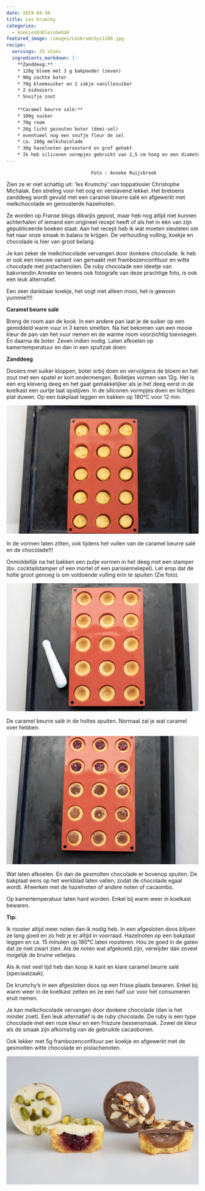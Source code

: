 ```yaml
---
date: 2019-04-30
title: Les Krumchy
categories:
  - koekjesEnKleinGebak
featured_image: /images/LesKrumchys1200.jpg
recipe:
  servings: 25 stuks
  ingredients_markdown: |-
    **Zanddeeg:**
    * 120g bloem met 3 g bakpoeder (zeven)
    * 90g zachte boter
    * 70g bloemsuiker en 1 zakje vanillesuiker
    * 2 eidooiers
    * Snuifje zout

    **Caramel beurre salé:**
    * 100g suiker
    * 70g room 
    * 26g licht gezouten boter (demi-sel)
    * eventueel nog een snufje fleur de sel
    * ca. 180g melkchocolade 
    * 30g hazelnoten geroosterd en grof gehakt
    * Ik heb siliconen vormpjes gebruikt van 2,5 cm hoog en een diameter van 4cm     
---
```

                                   Foto : Anneke Ruijsbroek

Zien ze er niet schattig uit: ‘les Krumchy’ van toppatissier Christophe Michalak.
Een streling voor het oog en verslavend lekker.
Het bretoens zanddeeg wordt gevuld met een caramel beurre salé en afgewerkt met melkchocolade en geroosterde hazelnoten.

Ze worden op Franse blogs dikwijls gepost, maar heb nog altijd niet kunnen achterhalen of iemand een origineel recept heeft of als het in één van zijn gepubliceerde boeken staat.
Aan het recept heb ik wat moeten sleutelen om het naar onze smaak in balans te krijgen. De verhouding vulling, koekje en chocolade is hier van groot belang.

Je kan zeker de melkchocolade vervangen door donkere chocolade.
Ik heb er ook een nieuwe variant van gemaakt met frambozenconfituur en witte chocolade met pistachenoten.
De ruby chocolade een ideetje van bakvriendin Anneke en tevens ook fotografe van deze prachtige foto, is ook een leuk alternatief.

Een zeer dankbaar koekje, het oogt niet alleen mooi, het is gewoon yummie!!!!


<!--more-->

**Caramel beurre salé**

Breng de room aan de kook.
In een andere pan laat je de suiker op een gemiddeld warm vuur in 3 keren smelten. Na het bekomen van een mooie kleur de pan van het vuur nemen en de  warme room voorzichtig toevoegen. En daarna de boter. Zeven indien nodig. Laten afkoelen op kamertemperatuur en dan in een spuitzak doen. 

**Zanddeeg**

Dooiers met suiker kloppen, boter erbij doen en vervolgens de bloem en het zout met een spatel er kort ondermengen. Bolletjes vormen van 12g. Het is een erg kleverig deeg en het gaat gemakkelijker als je het deeg eerst in de koelkast een uurtje laat opstijven.
In de siliconen vormpjes doen en lichtjes plat duwen. Op een bakplaat leggen en bakken op 180°C voor 12 min.

![](/images/leskrumchysstap11200.jpg)

  In de vormen laten zitten, ook tijdens het vullen van de caramel beurre salé en de chocolade!!!

Onmiddellijk na het bakken een putje vormen in het deeg met een stamper (bv. cocktailstamper of een mortel of een parisiennelepel). Let erop dat de holte groot genoeg is om voldoende vulling erin te spuiten (Zie foto).

![](/images/leskrumchysstap21200.jpg)

De caramel beurre salé in de holtes spuiten. Normaal zal je wat caramel over hebben.

![](/images/leskrumchysstap31200.jpg)

Wat laten afkoelen. En dan de gesmolten chocolade er bovenop spuiten. De bakplaat eens op het werkblad laten vallen, zodat de chocolade egaal wordt.
Afwerken met de hazelnoten of andere noten of cacaonibs.

Op kamertemperatuur laten hard worden. Enkel bij warm weer in koelkast bewaren.

<b>Tip: </b>

Ik rooster altijd meer noten dan ik nodig heb. In een afgesloten doos blijven ze lang goed en zo heb je er altijd in voorraad.
Hazelnoten op een bakplaat leggen en ca. 15 minuten op 180°C laten roosteren. Hou ze goed in de gaten dat ze niet zwart zien.
Als de noten wat afgekoeld zijn, verwijder dan zoveel mogelijk de bruine velletjes.

Als ik niet veel tijd heb dan koop ik kant en klare caramel beurre salé (speciaalzaak).

De krumchy’s in een afgesloten doos op een frisse plaats bewaren. Enkel bij warm weer in de koelkast zetten en ze een half uur voor het consumeren eruit nemen.

Je kan melkchocolade vervangen door donkere chocolade (dan is het minder zoet).
Een leuk alternatief is de ruby chocolade. De ruby is een type chocolade met een roze kleur en een friszure bessensmaak.
Zowel de kleur als de smaak zijn afkomstig van de gebruikte cacaobonen.

Ook lekker met 5g frambozenconfituur per koekje en afgewerkt met de gesmolten witte chocolade en pistachenoten.

![](/images/LesKrumchysdoorsnede1200.jpg)

